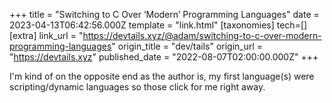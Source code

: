 +++
title = "Switching to C Over ‘Modern’ Programming Languages"
date = 2023-04-13T06:42:56.000Z
template = "link.html"
[taxonomies]
tech=[]
[extra]
link_url = "https://devtails.xyz/@adam/switching-to-c-over-modern-programming-languages"
origin_title = "dev/tails"
origin_url = "https://devtails.xyz"
published_date = "2022-08-07T02:00:00.000Z"
+++


I'm kind of on the opposite end as the author is, my first language(s) were scripting/dynamic languages so those click for me right away.